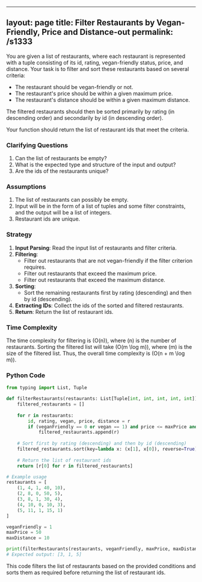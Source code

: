 
---
layout: page
title:  Filter Restaurants by Vegan-Friendly, Price and Distance-out
permalink: /s1333
---

You are given a list of restaurants, where each restaurant is represented with a tuple consisting of its id, rating, vegan-friendly status, price, and distance. Your task is to filter and sort these restaurants based on several criteria:
- The restaurant should be vegan-friendly or not.
- The restaurant's price should be within a given maximum price.
- The restaurant's distance should be within a given maximum distance.

The filtered restaurants should then be sorted primarily by rating (in descending order) and secondarily by id (in descending order).

Your function should return the list of restaurant ids that meet the criteria.

### Clarifying Questions
1. Can the list of restaurants be empty?
2. What is the expected type and structure of the input and output?
3. Are the ids of the restaurants unique?

### Assumptions
1. The list of restaurants can possibly be empty.
2. Input will be in the form of a list of tuples and some filter constraints, and the output will be a list of integers.
3. Restaurant ids are unique.

### Strategy
1. **Input Parsing**: Read the input list of restaurants and filter criteria.
2. **Filtering**:
   - Filter out restaurants that are not vegan-friendly if the filter criterion requires.
   - Filter out restaurants that exceed the maximum price.
   - Filter out restaurants that exceed the maximum distance.
3. **Sorting**:
   - Sort the remaining restaurants first by rating (descending) and then by id (descending).
4. **Extracting IDs**: Collect the ids of the sorted and filtered restaurants.
5. **Return**: Return the list of restaurant ids.

### Time Complexity
The time complexity for filtering is \(O(n)\), where \(n\) is the number of restaurants. Sorting the filtered list will take \(O(m \log m)\), where \(m\) is the size of the filtered list. Thus, the overall time complexity is \(O(n + m \log m)\).

### Python Code

```python
from typing import List, Tuple

def filterRestaurants(restaurants: List[Tuple[int, int, int, int, int]], veganFriendly: int, maxPrice: int, maxDistance: int) -> List[int]:
    filtered_restaurants = []
    
    for r in restaurants:
        id, rating, vegan, price, distance = r
        if (veganFriendly == 0 or vegan == 1) and price <= maxPrice and distance <= maxDistance:
            filtered_restaurants.append(r)
    
    # Sort first by rating (descending) and then by id (descending)
    filtered_restaurants.sort(key=lambda x: (x[1], x[0]), reverse=True)
    
    # Return the list of restaurant ids
    return [r[0] for r in filtered_restaurants]

# Example usage
restaurants = [
    (1, 4, 1, 40, 10),
    (2, 8, 0, 50, 5),
    (3, 8, 1, 30, 4),
    (4, 10, 0, 10, 3),
    (5, 11, 1, 15, 1)
]

veganFriendly = 1
maxPrice = 50
maxDistance = 10

print(filterRestaurants(restaurants, veganFriendly, maxPrice, maxDistance))
# Expected output: [3, 1, 5]
```

This code filters the list of restaurants based on the provided conditions and sorts them as required before returning the list of restaurant ids.